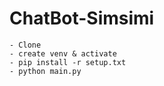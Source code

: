 # ChatBot-Simsimi
    - Clone
    - create venv & activate
    - pip install -r setup.txt
    - python main.py